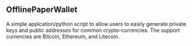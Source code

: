 ## OfflinePaperWallet

A simple applcation/python script to allow users to easily generate private keys and public addresses for common crypto-currencies. The
support currencies are Bitcoin, Ethereum, and Litecoin.
